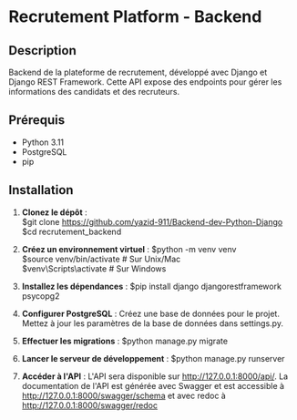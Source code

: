# Recrutement Platform - Backend  

## Description  
Backend de la plateforme de recrutement, développé avec Django et Django REST Framework. Cette API expose des endpoints pour gérer les informations des candidats et des recruteurs.  

## Prérequis  
- Python  3.11
- PostgreSQL  
- pip  

## Installation  

1. **Clonez le dépôt** :   
$git clone https://github.com/yazid-911/Backend-dev-Python-Django 
$cd recrutement_backend

2. **Créez un environnement virtuel** :
$python -m venv venv  
$source venv/bin/activate  # Sur Unix/Mac  
$venv\Scripts\activate     # Sur Windows  

3. **Installez les dépendances** :
$pip install django djangorestframework psycopg2  

4. **Configurer PostgreSQL** :
Créez une base de données pour le projet.
Mettez à jour les paramètres de la base de données dans settings.py.

5. **Effectuer les migrations** :
$python manage.py migrate  

6. **Lancer le serveur de développement** :
$python manage.py runserver

7. **Accéder à l'API** :
L'API sera disponible sur http://127.0.0.1:8000/api/.
La documentation de l'API est générée avec Swagger et est accessible à http://127.0.0.1:8000/swagger/schema et avec redoc à http://127.0.0.1:8000/swagger/redoc


